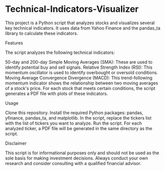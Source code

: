 # Technical-Indicators-Visualizer


This project is a Python script that analyzes stocks and visualizes several key technical indicators. It uses data from Yahoo Finance and the pandas_ta library to calculate these indicators.

Features

The script analyzes the following technical indicators:

50-day and 200-day Simple Moving Averages (SMA): These are used to identify potential buy and sell signals.
Relative Strength Index (RSI): This momentum oscillator is used to identify overbought or oversold conditions.
Moving Average Convergence Divergence (MACD): This trend-following momentum indicator shows the relationship between two moving averages of a stock's price.
For each stock that meets certain conditions, the script generates a PDF file with plots of these indicators.


Usage

Clone this repository.
Install the required Python packages: pandas, yfinance, pandas_ta, and matplotlib.
In the script, replace the tickers list with the list of tickers you want to analyze.
Run the script. For each analyzed ticker, a PDF file will be generated in the same directory as the script.


Disclaimer

This script is for informational purposes only and should not be used as the sole basis for making investment decisions. Always conduct your own research and consider consulting with a qualified financial advisor.
